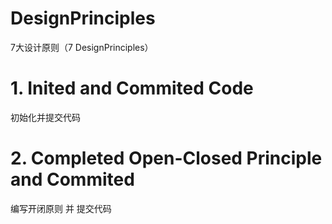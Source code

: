 # DesignPrinciples
7大设计原则（7 DesignPrinciples）
# 1. Inited and Commited Code
初始化并提交代码

# 2. Completed Open-Closed Principle and Commited
编写开闭原则 并 提交代码